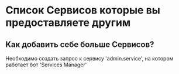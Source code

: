 # Список Сервисов которые вы предоставляете другим

## Как добавить себе больше Сервисов?

Необходимо создать запрос к сервису 'admin.service', на котором работает бот 'Services Manager'